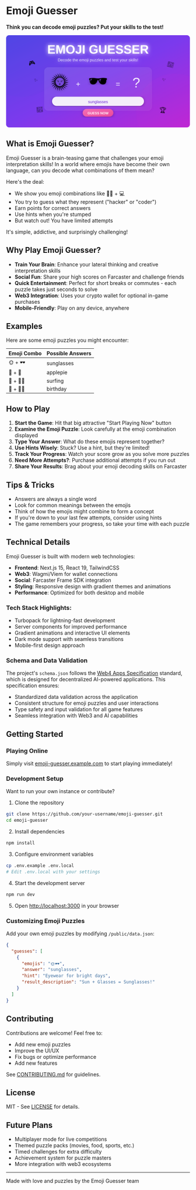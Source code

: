 # Emoji Guesser

**Think you can decode emoji puzzles? Put your skills to the test!**

![Emoji Guesser Game](/public/emoji-banner.svg)

## What is Emoji Guesser?

Emoji Guesser is a brain-teasing game that challenges your emoji interpretation skills! In a world where emojis have become their own language, can you decode what combinations of them mean?

Here's the deal:

- We show you emoji combinations like 🧍‍♂️ + 💻
- You try to guess what they represent ("hacker" or "coder")
- Earn points for correct answers
- Use hints when you're stumped
- But watch out! You have limited attempts

It's simple, addictive, and surprisingly challenging!

## Why Play Emoji Guesser?

- **Train Your Brain**: Enhance your lateral thinking and creative interpretation skills
- **Social Fun**: Share your high scores on Farcaster and challenge friends
- **Quick Entertainment**: Perfect for short breaks or commutes - each puzzle takes just seconds to solve
- **Web3 Integration**: Uses your crypto wallet for optional in-game purchases
- **Mobile-Friendly**: Play on any device, anywhere

## Examples

Here are some emoji puzzles you might encounter:

| Emoji Combo | Possible Answers |
| ----------- | ---------------- |
| 🌞 + 🕶️     | sunglasses       |
| 🍎 + 🥧     | applepie         |
| 🌊 + 🏄‍♂️     | surfing          |
| 🎂 + 🎊🎉   | birthday         |

## How to Play

1. **Start the Game**: Hit that big attractive "Start Playing Now" button
2. **Examine the Emoji Puzzle**: Look carefully at the emoji combination displayed
3. **Type Your Answer**: What do these emojis represent together?
4. **Use Hints Wisely**: Stuck? Use a hint, but they're limited!
5. **Track Your Progress**: Watch your score grow as you solve more puzzles
6. **Need More Attempts?**: Purchase additional attempts if you run out
7. **Share Your Results**: Brag about your emoji decoding skills on Farcaster

## Tips & Tricks

- Answers are always a single word
- Look for common meanings between the emojis
- Think of how the emojis might combine to form a concept
- If you're down to your last few attempts, consider using hints
- The game remembers your progress, so take your time with each puzzle

## Technical Details

Emoji Guesser is built with modern web technologies:

- **Frontend**: Next.js 15, React 19, TailwindCSS
- **Web3**: Wagmi/Viem for wallet connections
- **Social**: Farcaster Frame SDK integration
- **Styling**: Responsive design with gradient themes and animations
- **Performance**: Optimized for both desktop and mobile

### Tech Stack Highlights:

- Turbopack for lightning-fast development
- Server components for improved performance
- Gradient animations and interactive UI elements
- Dark mode support with seamless transitions
- Mobile-first design approach

### Schema and Data Validation

The project's `schema.json` follows the [Web4 Apps Specification](https://github.com/DappyKit/web4-apps-specification) standard, which is designed for decentralized AI-powered applications. This specification ensures:

- Standardized data validation across the application
- Consistent structure for emoji puzzles and user interactions
- Type safety and input validation for all game features
- Seamless integration with Web3 and AI capabilities

## Getting Started

### Playing Online

Simply visit [emoji-guesser.example.com](https://emoji-guesser.example.com) to start playing immediately!

### Development Setup

Want to run your own instance or contribute?

1. Clone the repository

```bash
git clone https://github.com/your-username/emoji-guesser.git
cd emoji-guesser
```

2. Install dependencies

```bash
npm install
```

3. Configure environment variables

```bash
cp .env.example .env.local
# Edit .env.local with your settings
```

4. Start the development server

```bash
npm run dev
```

5. Open [http://localhost:3000](http://localhost:3000) in your browser

### Customizing Emoji Puzzles

Add your own emoji puzzles by modifying `/public/data.json`:

```json
{
  "guesses": [
    {
      "emojis": "🌞🕶️",
      "answer": "sunglasses",
      "hint": "Eyewear for bright days",
      "result_description": "Sun + Glasses = Sunglasses!"
    }
  ]
}
```

## Contributing

Contributions are welcome! Feel free to:

- Add new emoji puzzles
- Improve the UI/UX
- Fix bugs or optimize performance
- Add new features

See [CONTRIBUTING.md](CONTRIBUTING.md) for guidelines.

## License

MIT - See [LICENSE](LICENSE) for details.

## Future Plans

- Multiplayer mode for live competitions
- Themed puzzle packs (movies, food, sports, etc.)
- Timed challenges for extra difficulty
- Achievement system for puzzle masters
- More integration with web3 ecosystems

---

Made with love and puzzles by the Emoji Guesser team
